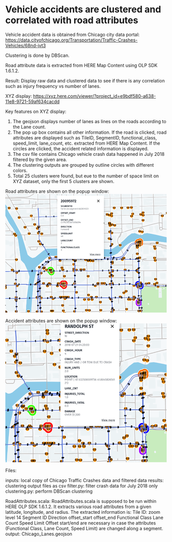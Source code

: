 # Vehicle accidents are clustered and correlated with road attributes

Vehicle accident data is obtained from Chicago city data portal:
https://data.cityofchicago.org/Transportation/Traffic-Crashes-Vehicles/68nd-jvt3

Clustering is done by DBScan.

Road attribute data is extracted from HERE Map Content using OLP SDK 1.6.1.2.

Result: Display raw data and clustered data to see if there is any correlation such as injury frequency vs number of lanes.

XYZ display: https://xyz.here.com/viewer/?project_id=e9bdf580-a638-11e8-9721-59af634cacdd

Key features on XYZ display:
  1. The geojson displays number of lanes as lines on the roads according to the Lane count. 
  2. The pop up box contains all other information. If the road is clicked, road attributes are displayed such as TileID, SegmentID, functional_class, speed_limit, lane_count, etc. extracted from HERE Map Content. If the circles are clicked, the accident related information is displayed.
  3. The csv file contains Chicago vehicle crash data happened in July 2018 filtered by the given area. 
  4. The clustering outputs are grouped by outline circles with different colors. 
  5. Total 25 clusters were found, but eue to the number of space limit on XYZ dataset, only the first 5 clusters are shown.

Road attributes are shown on the popup window:
![road_attributes](https://github.com/dwjang/xyzhackathon/blob/master/popup-roadattributes.png)

Accident attributes are shown on the popup window:
![crash_attributes](https://github.com/dwjang/xyzhackathon/blob/master/popup-accidentattributes.png)

Files: 

  inputs: local copy of Chicago Traffic Crashes data and filtered data
  results: clustering output files as csv
  filter.py: filter crash data for July 2018 only
  clustering.py: perform DBScan clustering

  RoadAttributes.scala:
    RoadAttributes.scala is supposed to be run within HERE OLP SDK 1.6.1.2.
    It extracts various road attributes from a given latitude, longitude, and radius.
    The extracted information is:
      Tile ID: zoom level 14
      Segment ID
      Direction
      offset_start
      offset_end
      Functional Class
      Lane Count
      Speed Limit
      Offset start/end are necessary in case the attributes (Functional Class, Lane Count, Speed Limit) are changed along a segment.
    output: Chicago_Lanes.geojson

